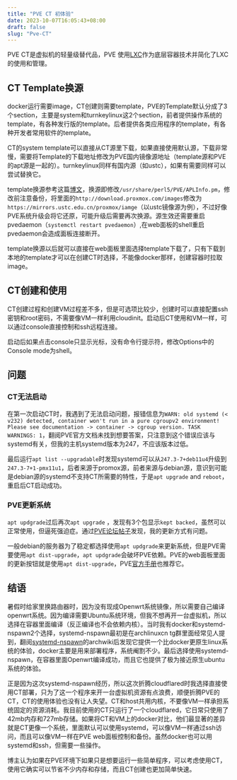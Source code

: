 ```yaml
---
title: "PVE CT 初体验"
date: 2023-10-07T16:05:43+08:00
draft: false
slug: "Pve-CT"
---
```


PVE CT是虚拟机的轻量级替代品，PVE 使用[LXC](https://linuxcontainers.org/lxc/introduction/)作为底层容器技术并简化了LXC的使用和管理。

## CT Template换源

docker运行需要image，CT创建则需要template，PVE的Template默认分成了3个section，主要是system和turnkeylinux这2个section，前者提供操作系统的template，有各种发行版的template。后者提供各类应用程序的template，有各种开发者常用软件的template。

CT的system template可以直接从CT源里下载，如果直接使用默认源，下载非常慢，需要将Template的下载地址修改为PVE国内镜像源地址（template源和PVE的apt源是一起的）。turnkeylinux同样有国内源（如ustc），如果有需要同样可以尝试替换它。

template换源参考这篇[博文](https://foxi.buduanwang.vip/virtualization/pve/1071.html/)，换源即修改`/usr/share/perl5/PVE/APLInfo.pm`，修改前注意备份，将里面的`http://download.proxmox.com/images`修改为`https://mirrors.ustc.edu.cn/proxmox/iamge`（以ustc镜像源为例），不过好像PVE系统升级会将它还原，可能升级后需要再次换源。源生效还需要重启pvedaemon（`systemctl restart pvedaemon`）,在web面板的shell重启pvedaemon会造成面板连接断开。

template换源以后就可以直接在web面板里面选择template下载了，只有下载到本地的template才可以在创建CT时选择，不能像docker那样，创建容器时拉取image。

## CT创建和使用

CT创建过程和创建VM过程差不多，但是可选项比较少，创建时可以直接配置ssh密钥和root密码，不需要像VM一样利用cloudinit。启动后CT使用和VM一样，可以通过console直接控制和ssh远程连接。

启动后如果点击console只显示光标，没有命令行提示符，修改Options中的Console mode为shell。

## 问题

### CT无法启动
在第一次启动CT时，我遇到了无法启动问题，报错信息为`WARN: old systemd (< v232) detected, container won't run in a pure cgroupv2 environment! Please see documentation -> container -> cgroup version.
TASK WARNINGS: 1`，翻阅PVE官方文档未找到想要答案，只注意到这个错误应该与systemd有关，但我的主机systemd版本为247，不应该版本过低。

最后运行`apt list --upgradable`时发现systemd可以从`247.3-7+deb11u4`升级到`247.3-7+1-pmx11u1`，后者来源于promox源，前者来源与debian源，意识到可能是debian源的systemd不支持CT所需要的特性，于是`apt upgrade` and `reboot`，重启后CT启动成功。

### PVE更新系统
`apt updgrade`过后再次`apt upgrade` ，发现有3个包显示`kept backed`，虽然可以正常使用，但逼死强迫症。通过[PVE论坛帖子](https://forum.proxmox.com/threads/no-subscription-the-following-packages-have-been-kept-back-pve-kernel-5-15.114272/)发现，我的更新方式有问题。

一般debian的服务器为了稳定都选择使用`apt updgrade`来更新系统，但是PVE需要使用`apt dist-upgrade`，`apt updgrade`会破坏PVE依赖。PVE的web面板里面的更新按钮就是使用`apt dist-upgrade`，PVE[官方手册](https://pve.proxmox.com/pve-docs/pve-admin-guide.html#_system_software_updates)也推荐它。

## 结语

暑假时给家里换路由器时，因为没有现成Openwrt系统镜像，所以需要自己编译openwrt系统。因为编译需要Ubuntu系统环境，但我不想再开一台虚拟机，所以选择在容器里面编译（反正编译也不会依赖内核）。当时我有docker和systemd-nspawn2个选择，systemd-nspawn最初是在archlinuxcn tg群里面经常见人提到，翻阅[systemd-nspawn](https://wiki.archlinux.org/title/Systemd-nspawn)的archwiki后发现它提供一个比docker更原生linux系统的体验，docker主要是用来部署程序，系统阉割不少。最后选择使用systemd-nspawn，在容器里面Openwrt编译成功，而且它也提供了极为接近原生ubuntu系统的体验。

正是因为这次systemd-nspawn经历，所以这次折腾cloudflared时我选择直接使用CT部署，只为了这一个程序来开一台虚拟机资源有点浪费，顺便折腾PVE的CT，CT的使用体验也没有让人失望。CT和host共用内核，不要像VM一样承担系统固定的资源消耗。我目前使用的CT只运行了一个cloudflared，它日常只使用了42mb内存和727mb存储。如果将CT和VM上的docker对比，他们最显著的差异就是CT更像一个系统，里面默认可以使用systemd，可以像VM一样通过ssh访问，而且可以像VM一样在PVE web面板控制和备份。虽然docker也可以用systemd和ssh，但需要一些操作。

博主认为如果在PVE环境下如果只是想要运行一些简单程序，可以考虑使用CT，使用它确实可以节省不少内存和存储，而且CT创建也更加简单快速。